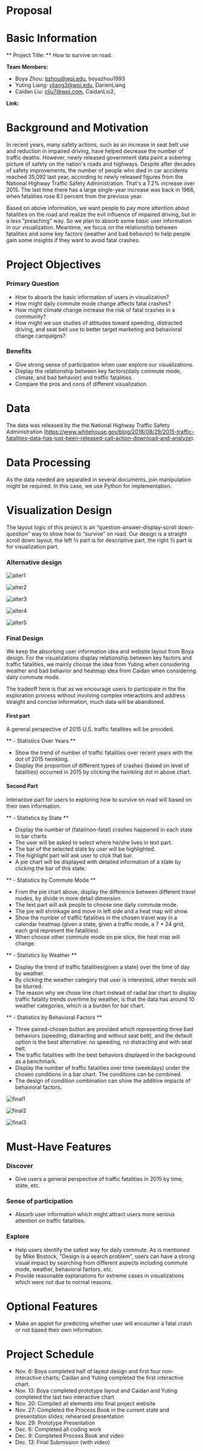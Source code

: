 Proposal
=======


# Basic Information

**  Project Title: **  How to survive on road.

**Team Members:**

- Boya Zhou: bzhou@wpi.edu, boyazhou1993
- Yuting Liang: yliang3@wpi.edu, DarienLiang
- Caidan Liu: cliu7@wpi.com, CaidanLiu2,  

**Link:**



# Background and Motivation

In recent years, many safety actions, such as an increase in seat belt use and reduction in impaired driving, have helped decrease the number of traffic deaths. However, newly released government data paint a sobering picture of safety on the nation's roads and highways. Despite after decades of safety improvements, the number of people who died in car accidents reached 35,092 last year, according to newly released figures from the National Highway Traffic Safety Administration. That's a 7.2% increase over 2015. The last time there has a large single-year increase was back in 1966, when fatalities rose 8.1 percent from the previous year.

Based on above information, we want people to pay more attention about fatalities on the road and realize the evil influence of impaired driving, but in a less “preaching” way. So we plan to absorb some basic user information in our visualization. Meantime, we focus on the relationship between fatalities and some key factors (weather and bad behavior) to help people gain some insights if they want to avoid fatal crashes.



# Project Objectives

### Primary Question

- How to absorb the basic information of users in visualization?
- How might daily commute mode change affects fatal crashes?
- How might climate change increase the risk of fatal crashes in a community?
- How might we use studies of attitudes toward speeding, distracted driving, and seat belt use to better target marketing and behavioral change campaigns?


### Benefits
- Give strong sense of participation when user explore our visualizations.
- Display the relationship between key factors(daily commute mode, climate, and bad behavior) and traffic fatalities.
- Compare the pros and cons of different visualization.



# Data
The data was released by the the National Highway Traffic Safety Administration (https://www.whitehouse.gov/blog/2016/08/29/2015-traffic-fatalities-data-has-just-been-released-call-action-download-and-analyze).

# Data Processing
As the data needed are separated in several documents, join manipulation might be required. In this case, we use Python for implementation.

# Visualization Design
The layout logic of this project is an “question-answer-display-scroll down-question” way to show how to “survive” on road. Our design is a straight scroll down layout, the left ⅖ part is for descriptive part, the right ⅗ part is for visualization part.

### Alternative design
![alter1](img/alter1.png)

![alter2](/img/alter2.png)

![alter3](/img/alter3.png)

![alter4](/img/alter4.png)

![alter5](/img/alter5.png)

### Final Design
We keep the absorbing user information idea and website layout from Boya design. For the visualizations display relationship between key factors and traffic fatalities, we mainly choose the idea from Yuting when considering weather and bad behavior and heatmap idea from Caidan when considering daily commute mode.

The tradeoff here is that as we encourage users to participate in the the exploration process without involving complex interactions and address straight and concise information, much data will be abandoned.

#### First part

A general perspective of 2015 U.S. traffic fatalities will be provided.

** - Statistics Over Years **

- Show the trend of number of traffic fatalities over recent years with the dot of 2015 twinkling.
- Display the proportion of different types of crashes (based on level of fatalities) occurred in 2015 by clicking the twinkling dot in above chart.

#### Second Part
Interactive part for users to exploring how to survive on road will based on their own information.

** - Statistics by State **
- Display the number of (fatal/non-fatal) crashes happened in each state in bar charts
- The user will be asked to select where he/she lives in text part.
- The bar of the selected state by user will be highlighted.
- The highlight part will ask user to click that bar.
- A pie chart will be displayed with detailed information of a state by clicking the bar of this state.

** - Statistics by Commute Mode **
- From the pie chart above, display the difference between different travel modes, by divide in more detail dimension.
- The text part will ask people to choose one daily commute mode.
- The pie will shrinkage and move in left side and a heat map will show.
- Show the number of traffic fatalities in the chosen travel way in a calendar heatmap (given a state, given a traffic mode, a 7 * 24 grid, each grid represent the fatalities).
- When choose other commute mode on pie slice, the heat map will change.

** - Statistics by Weather **
- Display the trend of traffic fatalities(given a state) over the time of day by weather.
- By clicking the weather category that user is interested, other trends will be blurred.
- The reason why we chose line chart instead of radial bar chart to display traffic fatality trends overtime by weather, is that the data has around 10 weather categories, which is a burden for bar chart.

** - Statistics by Behavioral Factors **
- Three paired-chosen button are provided which representing three bad behaviors (speeding, distracting and without seat belt), and the default option is the best alternative: no speeding, no distracting and with seat belt.
- The traffic fatalities with the best behaviors displayed in the background as a benchmark.
- Display the number of traffic fatalities over time (weekdays) under the chosen conditions in a bar chart. The conditions can be combined.
- The design of condition combination can show the additive impacts of behavioral factors.

![final1](/img/final1.png)

![final2](/img/final2.png)

![final3](/img/final3.png)






# Must-Have Features
 ### Discover
- Give users a general perspective of traffic fatalities in 2015 by time, state, etc.

### Sense of participation
- Absorb user information which might attract users more serious attention on traffic fatalities.

### Explore
- Help users identify the safest way for daily commute. As is mentioned by Mike Bostock, "Design is a search problem", users can have a strong visual impact by searching from different aspects including commute mode, weather, behavioral factors, etc.
- Provide reasonable explanations for extreme cases in visualizations which were not due to normal reasons.



# Optional Features
- Make an applet for predicting whether user will encounter a fatal crash or not based their own information.

# Project Schedule
- Nov. 6: Boya completed half of layout design and first four non-interactive charts; Caidan and Yuting completed the first interactive chart.
- Nov. 13: Boya completed prototype layout and Caidan and Yuting completed the last two interactive chart.
- Nov. 20: Compiled all elements into final project website
- Nov. 27: Completed the Process Book in the current state and presentation slides; rehearsed presentation
- Nov. 29: Prototype Presentation
- Dec. 6: Completed all coding work
- Dec. 9: Completed Process Book and video
- Dec. 13: Final Submission (with video)
